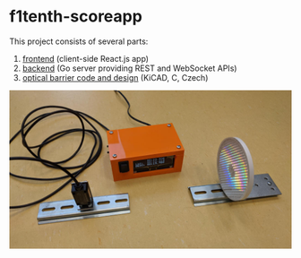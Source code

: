 # f1tenth-scoreapp

This project consists of several parts:
1. [frontend](./frontend/) (client-side React.js app)
2. [backend](./backend/) (Go server providing REST and WebSocket APIs)
3. [optical barrier code and design](./barrier/) (KiCAD, C, Czech)

![Optical barrier based on Raspberry Pi Zero](doc/barrier.jpg)
